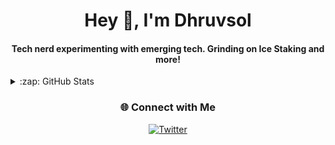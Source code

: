 <h1 align="center">Hey 👋,  I'm Dhruvsol</h1>
<h4 align="center">Tech nerd experimenting with emerging tech. Grinding on Ice Staking and more!</h4>

<!--- GITHUB STATS  -->
<details>
  <summary>:zap: GitHub Stats</summary>

<div align='center' width="5rem">
    <img   width="400px" src="https://github-readme-stats.vercel.app/api?username=dhruvsol&show_icons=true&include_all_commits=true&theme=dark&hide_border=true&title_color=60C376" alt="Dhruvraj  github stats" />
    <img  width="400px" src="https://github-readme-streak-stats.herokuapp.com?user=dhruvsol&theme=dark&hide_border=true&date_format=M%20j%5B%2C%20Y%5D&fire=60C376&ring=60C376&currStreakLabel=60C376&sideLabels=60C376"/>
</div>

</details>
<!--- CONNECT WITH ME  -->
<h3 align="center">🌐 Connect with Me</h3>
<p align="center">
  <a href="https://x.com/_dhruvsol" target="_blank">
    <img alt="Twitter" src="https://img.shields.io/badge/Twitter-1DA1F2?style=for-the-badge&logo=twitter&logoColor=white" />
  </a>
</p>
